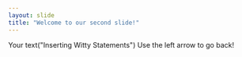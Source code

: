 ```yaml
---
layout: slide
title: "Welcome to our second slide!"
---
```

Your text("Inserting Witty Statements")
Use the left arrow to go back!

